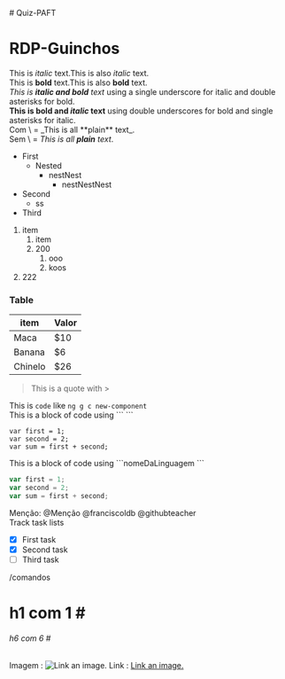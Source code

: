 #   Q u i z - P A F T 

# RDP-Guinchos
This is *italic* text.This is also _italic_ text.<br>This is **bold** text.This is also __bold__ text.<br>
_This is **italic and bold** text_ using a single underscore for italic and double asterisks for bold.<br>
__This is bold and *italic* text__ using double underscores for bold and single asterisks for italic.<br>
Com \ = \_This is all \*\*plain\*\* text\_. <br>Sem \ = _This is all **plain** text_.

- First
  - Nested
    - nestNest
      - nestNestNest
- Second
  - ss
- Third

1. item
   1. item
   2. 200
      1. ooo
      1. koos
3. 222

### Table
item|Valor
-|-
Maca|$10
Banana|$6
Chinelo|$26

> This is a quote with \>

This is `code` like `ng g c new-component` <br>
This is a block of code using \``` \```
```
var first = 1;
var second = 2;
var sum = first + second;
```
This is a block of code using \```nomeDaLinguagem \```
```javascript
var first = 1;
var second = 2;
var sum = first + second;
```
Menção: 
@Menção
@franciscoldb
@githubteacher<br>
Track task lists
- [x] First task
- [x] Second task
- [ ] Third task

/comandos


# h1 com 1 \#
###### h6 com 6 \#
Imagem : ![Link an image.](https://github.com/franciscoldb.png)
Link : [Link an image.](https://github.com/franciscoldb.png)


 
 
